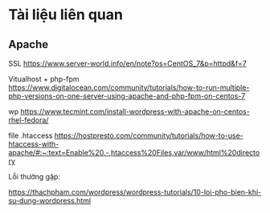 # Tài liệu liên quan
 
## Apache

SSL https://www.server-world.info/en/note?os=CentOS_7&p=httpd&f=7

Vitualhost + php-fpm https://www.digitalocean.com/community/tutorials/how-to-run-multiple-php-versions-on-one-server-using-apache-and-php-fpm-on-centos-7

wp https://www.tecmint.com/install-wordpress-with-apache-on-centos-rhel-fedora/

file .htaccess https://hostpresto.com/community/tutorials/how-to-use-htaccess-with-apache/#:~:text=Enable%20.-,htaccess%20Files,var/www/html%20directory

Lỗi thường gặp:

https://thachpham.com/wordpress/wordpress-tutorials/10-loi-pho-bien-khi-su-dung-wordpress.html

